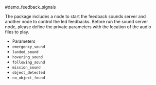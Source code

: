#demo_feedback_signals

The package includes a node to start the feedback sounds server and another node to control the led feedbacks. Before run the sound server node, please define the private parameters with the location of the audio files to play.

* Parameters
 * `emergency_sound`
 * `landed_sound`
 * `hovering_sound`
 * `following_sound`
 * `mission_sound`
 * `object_detected`
 * `no_object_found`
